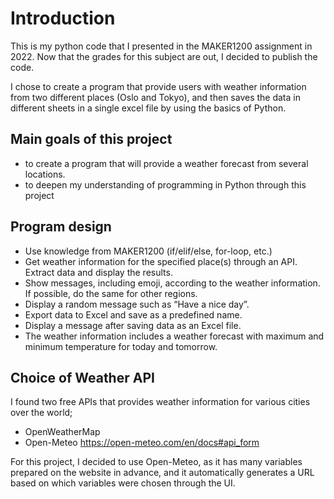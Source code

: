 # Introduction

This is my python code that I presented in the MAKER1200 assignment in 2022. Now that the grades for this subject are out, I decided to publish the code.

I chose to create a program that provide users with weather information from two different places (Oslo and Tokyo), and then saves the data in different sheets in a single excel file by using the basics of Python.

## Main goals of this project

- to create a program that will provide a weather forecast from several locations.
- to deepen my understanding of programming in Python through this project

## Program design

- Use knowledge from MAKER1200 (if/elif/else, for-loop, etc.)
- Get weather information for the specified place(s) through an API. Extract data and display the results.
- Show messages, including emoji, according to the weather information. If possible, do the same for other regions.
- Display a random message such as “Have a nice day”.
- Export data to Excel and save as a predefined name.
- Display a message after saving data as an Excel file.
- The weather information includes a weather forecast with maximum and minimum temperature for today and tomorrow.

## Choice of Weather API

I found two free APIs that provides weather information for various cities over the world;

- OpenWeatherMap
- Open-Meteo <https://open-meteo.com/en/docs#api_form>

For this project, I decided to use Open-Meteo, as it has many variables prepared on the website in advance, and it automatically generates a URL based on which variables were chosen through the UI.
